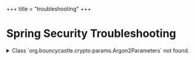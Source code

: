 +++
title = "troubleshooting"
+++

# Spring Security Troubleshooting

<details>
<summary>
Class `org.bouncycastle.crypto.params.Argon2Parameters` not found.
</summary>

### Problem

Following exception occurred when calling the method
`Argon2PasswordEncoder.defaultsForSpringSecurity_v5_8()`.

```
java.lang.ClassNotFoundException: org.bouncycastle.crypto.params.Argon2Parameters$Builder
```

### Solution

The issue was that Bouncy Castle was set as an optional dependency by the Spring Boot team.
Manually added the dependency to solve the issue.

```gradle
implementation('org.springframework.boot:spring-boot-starter-security')
implementation('org.bouncycastle:bcprov-jdk18on:1.78.1')
```

### Environment

- Spring Boot v3.5.6
- Java 21

</details>
